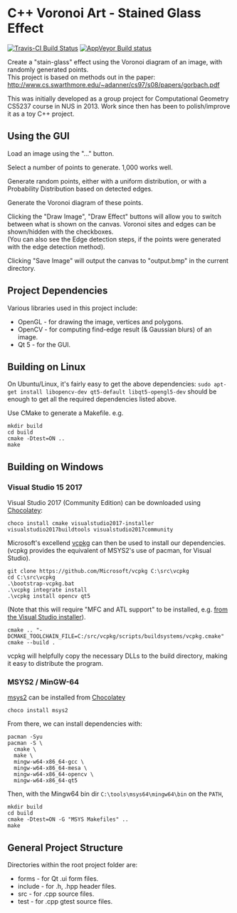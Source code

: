 # C++ Voronoi Art - Stained Glass Effect

[![Travis-CI Build Status](https://travis-ci.org/rgoulter/cs5237-VoronoiArt.svg?branch=master)](https://travis-ci.org/rgoulter/cs5237-VoronoiArt)
[![AppVeyor Build status](https://ci.appveyor.com/api/projects/status/ctul394o7fe1189b?svg=true)](https://ci.appveyor.com/project/rgoulter/cs5237-voronoiart)

Create a "stain-glass" effect using the Voronoi diagram of an image, with
randomly generated points.  
This project is based on methods out in the paper:
<http://www.cs.swarthmore.edu/~adanner/cs97/s08/papers/gorbach.pdf>

This was initially developed as a group project for Computational Geometry CS5237 course in NUS in 2013.
Work since then has been to polish/improve it as a toy C++ project.


## Using the GUI

Load an image using the "..." button.

Select a number of points to generate. 1,000 works well.

Generate random points, either with a uniform distribution, or with a
Probability Distribution based on detected edges.

Generate the Voronoi diagram of these points.

Clicking the "Draw Image", "Draw Effect" buttons will allow you to switch
between what is shown on the canvas. Voronoi sites and edges can be
shown/hidden with the checkboxes.  
(You can also see the Edge detection steps, if the points were generated with
the edge detection method).

Clicking "Save Image" will output the canvas to "output.bmp" in the current
directory.

## Project Dependencies

Various libraries used in this project include:

* OpenGL - for drawing the image, vertices and polygons.
* OpenCV - for computing find-edge result (& Gaussian blurs) of an image.
* Qt 5 - for the GUI.

## Building on Linux

On Ubuntu/Linux, it's fairly easy to get the above dependencies:
```sudo apt-get install libopencv-dev qt5-default libqt5-opengl5-dev```
should be enough to get all the required dependencies listed above.

Use CMake to generate a Makefile.
e.g.

```
mkdir build
cd build
cmake -Dtest=ON ..
make
```

## Building on Windows

### Visual Studio 15 2017

Visual Studio 2017 (Community Edition) can be downloaded using [Chocolatey](https://chocolatey.org/):

```
choco install cmake visualstudio2017-installer visualstudio2017buildtools visualstudio2017community
```

Microsoft's excellend [vcpkg](https://github.com/Microsoft/vcpkg) can then be used to install our dependencies.
(vcpkg provides the equivalent of MSYS2's use of pacman, for Visual Studio).

```
git clone https://github.com/Microsoft/vcpkg C:\src\vcpkg
cd C:\src\vcpkg
.\bootstrap-vcpkg.bat
.\vcpkg integrate install
.\vcpkg install opencv qt5
```

(Note that this will require "MFC and ATL support" to be installed, e.g.
[from the Visual Studio installer](https://stackoverflow.com/questions/43074045/mfc-development-in-vs2017)).

```
cmake .. "-DCMAKE_TOOLCHAIN_FILE=C:/src/vcpkg/scripts/buildsystems/vcpkg.cmake"
cmake --build .
```

vcpkg will helpfully copy the necessary DLLs to the build directory, making it easy to distribute the program.

### MSYS2 / MinGW-64

[msys2](http://www.msys2.org/) can be installed from [Chocolatey](https://chocolatey.org/)
```
choco install msys2
```

From there, we can install dependencies with:

```
pacman -Syu
pacman -S \
  cmake \
  make \
  mingw-w64-x86_64-gcc \
  mingw-w64-x86_64-mesa \
  mingw-w64-x86_64-opencv \
  mingw-w64-x86_64-qt5
```

Then, with the Mingw64 bin dir `C:\tools\msys64\mingw64\bin` on the `PATH`,

```
mkdir build
cd build
cmake -Dtest=ON -G "MSYS Makefiles" ..
make
```

## General Project Structure

Directories within the root project folder are:

* forms - for Qt .ui form files.
* include - for .h, .hpp header files.
* src - for .cpp source files.
* test - for .cpp gtest source files.
